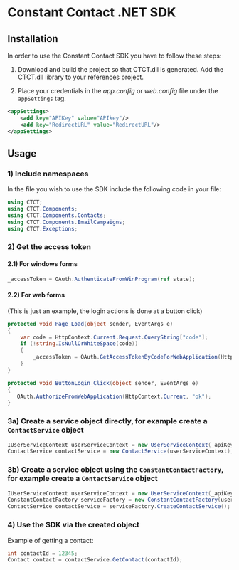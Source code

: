Constant Contact .NET SDK
=========================

## Installation

In order to use the Constant Contact SDK you have to follow these steps:

1) Download and build the project so that CTCT.dll is generated. Add the CTCT.dll library to your references project.

2) Place your credentials in the *app.config* or *web.config* file under the `appSettings` tag.

```xml
<appSettings>
    <add key="APIKey" value="APIkey"/>
    <add key="RedirectURL" value="RedirectURL"/>
</appSettings>
```

## Usage

### 1) Include namespaces

In the file you wish to use the SDK include the following code in your file:

```csharp
using CTCT;
using CTCT.Components;
using CTCT.Components.Contacts;
using CTCT.Components.EmailCampaigns;
using CTCT.Exceptions;
```

### 2) Get the access token

#### 2.1) For windows forms

```csharp
_accessToken = OAuth.AuthenticateFromWinProgram(ref state);
```

#### 2.2) For web forms

(This is just an example, the login actions is done at a button click)

```csharp
protected void Page_Load(object sender, EventArgs e)
{
    var code = HttpContext.Current.Request.QueryString["code"];
    if (!string.IsNullOrWhiteSpace(code))
    {
        _accessToken = OAuth.GetAccessTokenByCodeForWebApplication(HttpContext.Current, code);
    }
}
```

```csharp
protected void ButtonLogin_Click(object sender, EventArgs e)
{
   OAuth.AuthorizeFromWebApplication(HttpContext.Current, "ok");
}
```

### 3a) Create a service object directly, for example create a `ContactService` object

```csharp
IUserServiceContext userServiceContext = new UserServiceContext(_apiKey, _accessToken);
ContactService contactService = new ContactService(userServiceContext);
```

### 3b) Create a service object using the `ConstantContactFactory`, for example create a `ContactService` object

```csharp
IUserServiceContext userServiceContext = new UserServiceContext(_apiKey, _accessToken);
ConstantContactFactory serviceFactory = new ConstantContactFactory(userServiceContext);
ContactService contactService = serviceFactory.CreateContactService();
```

### 4) Use the SDK via the created object 
             
Example of getting a contact:

```csharp
int contactId = 12345;
Contact contact = contactService.GetContact(contactId);
```
